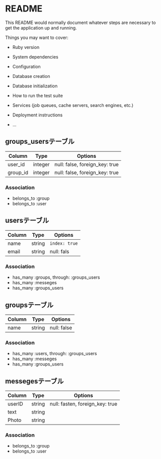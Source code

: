 # README

This README would normally document whatever steps are necessary to get the
application up and running.

Things you may want to cover:

* Ruby version

* System dependencies

* Configuration

* Database creation

* Database initialization

* How to run the test suite

* Services (job queues, cache servers, search engines, etc.)

* Deployment instructions

* ...



## groups_usersテーブル

|Column|Type|Options|
|------|----|-------|
|user_id|integer|null: false, foreign_key: true|
|group_id|integer|null: false, foreign_key: true|

### Association
- belongs_to :group
- belongs_to :user


## usersテーブル
|Column|Type|Options|
|------|----|-------|
|name|string|`index: true`|
|email|string|null: fals|

### Association
- has_many :groups, through:  :groups_users
- has_many :messeges
- has_many :groups_users


## groupsテーブル
|Column|Type|Options|
|------|----|-------|
|name|string|null: false|

### Association
- has_many :users, through: :groups_users
- has_many :messeges
- has_many :groups_users


## messegesテーブル
|Column|Type|Options|
|------|----|-------|
|userID|string|null: fasten, foreign_key: true|
|text|string||
|Photo|string||

### Association
- belongs_to :group
- belongs_to :user
